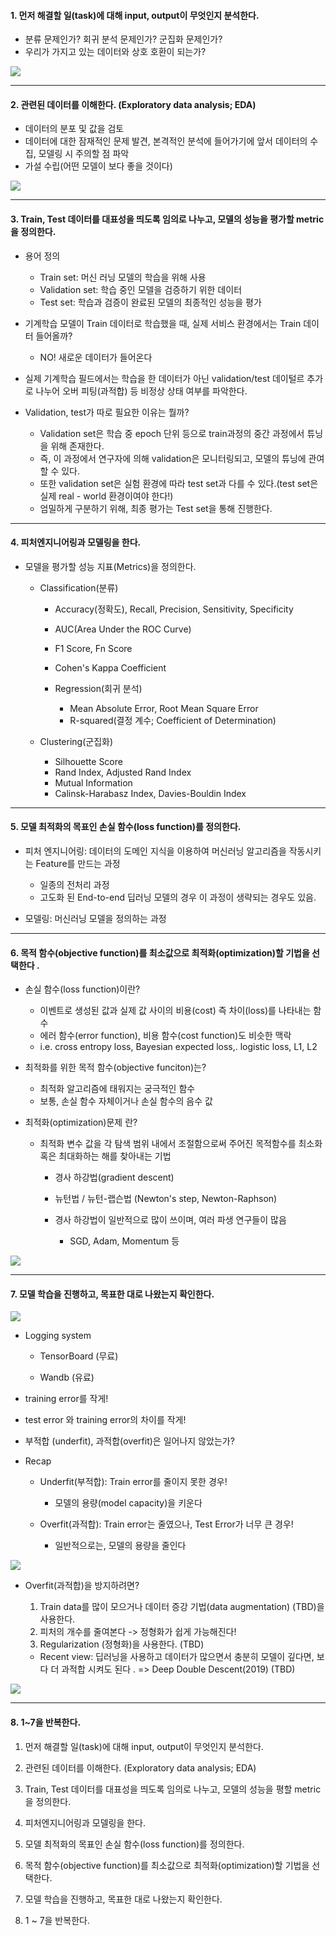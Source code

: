 


#### 1. 먼저 해결할 일(task)에 대해 input, output이 무엇인지 분석한다. 

- 분류 문제인가? 회귀 분석 문제인가? 군집화 문제인가?
- 우리가 가지고 있는 데이터와 상호 호환이 되는가?

![](../../Data/16.이론_ML기초_2/ML_2_1.png)



---
#### 2. 관련된 데이터를 이해한다. (Exploratory data analysis; EDA)

- 데이터의 분포 및 값을 검토
- 데이터에 대한 잠재적인 문제 발견, 본격적인 분석에 들어가기에 앞서 데이터의 수집, 모델링 시 주의할 점 파악 
- 가설 수립(어떤 모델이 보다 좋을 것이다)

![](../../Data/16.이론_ML기초_2/ML_2_2.png)



---
#### 3. Train, Test 데이터를 대표성을 띄도록 임의로 나누고, 모델의 성능을 평가할 metric을 정의한다. 

- 용어 정의
	- Train set: 머신 러닝 모델의 학습을 위해 사용 
	- Validation set: 학습 중인 모델을 검증하기 위한 데이터 
	- Test set: 학습과 검증이 완료된 모델의 최종적인 성능을 평가

- 기계학습 모델이 Train 데이터로 학습했을 때, 실제 서비스 환경에서는 Train 데이터 들어올까? 
	- NO! 새로운 데이터가 들어온다 

- 실제 기계학습 필드에서는 학습을 한 데이터가 아닌 validation/test 데이털르 추가로 나누어 오버 피팅(과적합) 등 비정상 상태 여부를 파악한다.


- Validation, test가 따로 필요한 이유는 뭘까?
	- Validation set은 학습 중 epoch 단위 등으로 train과정의 중간 과정에서 튜닝을 위해 존재한다.
	- 즉, 이 과정에서 연구자에 의해 validation은 모니터링되고, 모델의 튜닝에 관여할 수 있다. 
	- 또한 validation set은 실험 환경에 따라 test set과 다를 수 있다.(test set은 실제 real - world 환경이여야 한다!)
	- 엄밀하게 구분하기 위해, 최종 평가는 Test set을 통해 진행한다.



---
#### 4. 피처엔지니어링과 모델링을 한다.

- 모델을 평가할 성능 지표(Metrics)을 정의한다. 
	- Classification(분류)
		- Accuracy(정확도), Recall, Precision, Sensitivity, Specificity
		- AUC(Area Under the ROC Curve)
		- F1 Score, Fn Score
		- Cohen's Kappa Coefficient
	
	  - Regression(회귀 분석)
		  - Mean Absolute Error, Root Mean Square Error
		  - R-squared(결정 계수; Coefficient of Determination)
	
	- Clustering(군집화)
		- Silhouette Score
		- Rand Index, Adjusted Rand Index
		- Mutual Information
		- Calinsk-Harabasz Index, Davies-Bouldin Index



---
#### 5. 모델 최적화의 목표인 손실 함수(loss function)를 정의한다.

- 피처 엔지니어링: 데이터의 도메인 지식을 이용하여 머신러닝 알고리즘을 작동시키는 Feature를 만드는 과정
	- 일종의 전처리 과정 
	- 고도화 된 End-to-end 딥러닝 모델의 경우 이 과정이 생략되는 경우도 있음.


- 모델링: 머신러닝 모델을 정의하는 과정



---
#### 6. 목적 함수(objective function)를 최소값으로 최적화(optimization)할 기법을 선택한다 .

- 손실 함수(loss function)이란?
	- 이벤트로 생성된 값과 실제 값 사이의 비용(cost) 즉 차이(loss)를 나타내는 함수
	- 에러 함수(error function), 비용 함수(cost function)도 비슷한 맥락
	- i.e. cross entropy loss, Bayesian expected loss,. logistic loss, L1, L2

- 최적화를 위한 목적 함수(objective funciton)는? 
	- 최적화 알고리즘에 태워지는 궁극적인 함수
	- 보통, 손실 함수 자체이거나 손실 함수의 음수 값 

- 최적화(optimization)문제 란?
	- 최적화 변수 값을 각 탐색 범위 내에서 조절함으로써 주어진 목적함수를 최소화 혹은 최대화하는 해를 찾아내는 기법 
		- 경사 하강법(gradient descent)
		- 뉴턴법 / 뉴턴-랩슨법 (Newton's step, Newton-Raphson)

		- 경사 하강법이 일반적으로 많이 쓰이며, 여러 파생 연구들이 많음 
			- SGD, Adam, Momentum 등 

![](../../Data/16.이론_ML기초_2/ML_2_3.png)



---
#### 7. 모델 학습을 진행하고, 목표한 대로 나왔는지 확인한다. 

![](../../Data/16.이론_ML기초_2/ML_2_4.gif)

- Logging system
	- TensorBoard (무료)
	
	- Wandb (유료)

- training error를 작게!
- test error 와 training error의 차이를 작게!
- 부적합 (underfit), 과적합(overfit)은 일어나지 않았는가?

- Recap
	- Underfit(부적합): Train error를 줄이지 못한 경우!
		- 모델의 용량(model capacity)을 키운다

	- Overfit(과적합): Train error는 줄였으나, Test Error가 너무 큰 경우!
		- 일반적으로는, 모델의 용량을 줄인다

![](../../Data/16.이론_ML기초_2/ML_2_5.png)


- Overfit(과적합)을 방지하려면?
	1. Train data를 많이 모으거나 데이터 증강 기법(data augmentation) (TBD)을 사용한다.
	2. 피처의 개수를 줄여본다 -> 정형화가 쉽게 가능해진다!
	3. Regularization (정형화)을 사용한다. (TBD)

	- Recent view: 딥러닝을 사용하고 데이터가 많으면서 충분히 모델이 깊다면, 보다 더 과적합 시켜도 된다 . => Deep Double Descent(2019) (TBD)

![](../../Data/16.이론_ML기초_2/ML_2_6.png)


---
#### 8. 1~7을 반복한다.

1. 먼저 해결할 일(task)에 대해 input, output이 무엇인지 분석한다. 

2. 관련된 데이터를 이해한다. (Exploratory data analysis; EDA)

3. Train, Test 데이터를 대표성을 띄도록 임의로 나누고, 모델의 성능을 평할 metric을 정의한다.

4. 피처엔지니어링과 모델링을 한다. 

5. 모델 최적화의 목표인 손실 함수(loss function)를 정의한다. 

6. 목적 함수(objective function)를 최소값으로 최적화(optimization)할 기법을 선택한다. 

7. 모델 학습을 진행하고, 목표한 대로 나왔는지 확인한다.

8. 1 ~ 7을 반복한다. 













